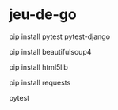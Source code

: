 # jeu-de-go

pip install pytest pytest-django

pip install beautifulsoup4

pip install html5lib

pip install requests

pytest